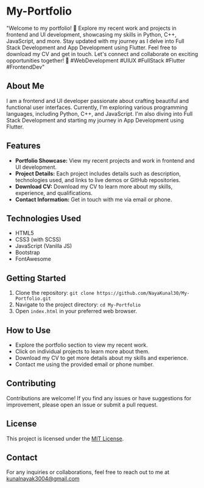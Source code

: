 # My-Portfolio
"Welcome to my portfolio! 🚀 Explore my recent work and projects in frontend and UI development, showcasing my skills in Python, C++, JavaScript, and more.
Stay updated with my journey as I delve into Full Stack Development and App Development using Flutter. Feel free to download my CV and get in touch. Let's connect and collaborate on exciting opportunities together! 🌟 #WebDevelopment #UIUX #FullStack #Flutter #FrontendDev"

## About Me
I am a frontend and UI developer passionate about crafting beautiful and functional user interfaces. Currently, I'm exploring various programming languages, including Python, C++, and JavaScript. I'm also diving into Full Stack Development and starting my journey in App Development using Flutter.

## Features
- **Portfolio Showcase:** View my recent projects and work in frontend and UI development.
- **Project Details:** Each project includes details such as description, technologies used, and links to live demos or GitHub repositories.
- **Download CV:** Download my CV to learn more about my skills, experience, and qualifications.
- **Contact Information:** Get in touch with me via email or phone.

## Technologies Used
- HTML5
- CSS3 (with SCSS)
- JavaScript (Vanilla JS)
- Bootstrap
- FontAwesome

## Getting Started

1. Clone the repository: `git clone https://github.com/NayaKunal30/My-Portfolio.git`
2. Navigate to the project directory: `cd My-Portfolio`
3. Open `index.html` in your preferred web browser.

## How to Use

- Explore the portfolio section to view my recent work.
- Click on individual projects to learn more about them.
- Download my CV to get more details about my skills and experience.
- Contact me using the provided email or phone number.

## Contributing

Contributions are welcome! If you find any issues or have suggestions for improvement, please open an issue or submit a pull request.

## License

This project is licensed under the [MIT License](LICENSE).

## Contact

For any inquiries or collaborations, feel free to reach out to me at kunalnayak3004@gmail.com

